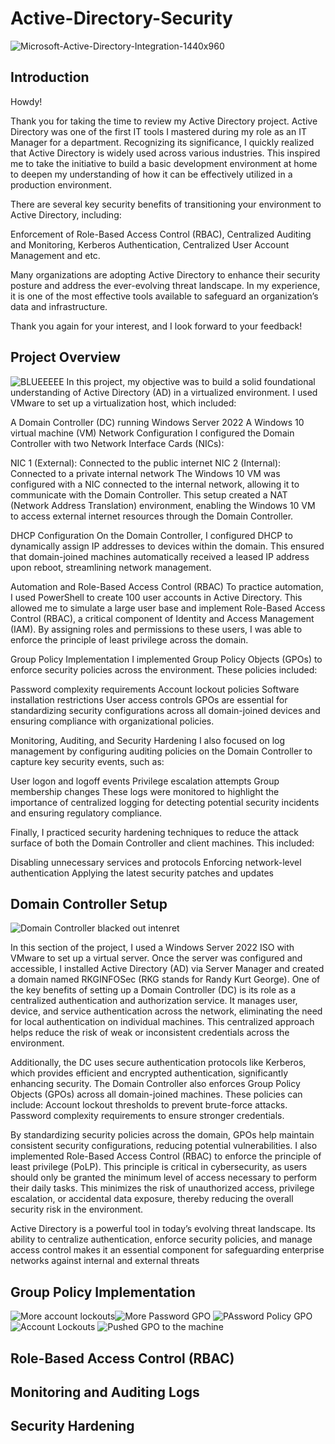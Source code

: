 # Active-Directory-Security

![Microsoft-Active-Directory-Integration-1440x960](https://github.com/user-attachments/assets/d493fd90-1d39-4e22-9d6b-7ec2151273f7)

## Introduction
Howdy!

Thank you for taking the time to review my Active Directory project. Active Directory was one of the first IT tools I mastered during my role as an IT Manager for a department. Recognizing its significance, I quickly realized that Active Directory is widely used across various industries. This inspired me to take the initiative to build a basic development environment at home to deepen my understanding of how it can be effectively utilized in a production environment.

There are several key security benefits of transitioning your environment to Active Directory, including:

Enforcement of Role-Based Access Control (RBAC), Centralized Auditing and Monitoring, Kerberos Authentication, Centralized User Account Management and etc. 

Many organizations are adopting Active Directory to enhance their security posture and address the ever-evolving threat landscape. In my experience, it is one of the most effective tools available to safeguard an organization’s data and infrastructure.

Thank you again for your interest, and I look forward to your feedback!


## Project Overview

![BLUEEEEE](https://github.com/user-attachments/assets/cfa1d79b-d14c-4ec5-bad5-e9aae9b00ae4)
In this project, my objective was to build a solid foundational understanding of Active Directory (AD) in a virtualized environment. I used VMware to set up a virtualization host, which included:

A Domain Controller (DC) running Windows Server 2022
A Windows 10 virtual machine (VM)
Network Configuration
I configured the Domain Controller with two Network Interface Cards (NICs):

NIC 1 (External): Connected to the public internet
NIC 2 (Internal): Connected to a private internal network
The Windows 10 VM was configured with a NIC connected to the internal network, allowing it to communicate with the Domain Controller. This setup created a NAT (Network Address Translation) environment, enabling the Windows 10 VM to access external internet resources through the Domain Controller.

DHCP Configuration
On the Domain Controller, I configured DHCP to dynamically assign IP addresses to devices within the domain. This ensured that domain-joined machines automatically received a leased IP address upon reboot, streamlining network management.

Automation and Role-Based Access Control (RBAC)
To practice automation, I used PowerShell to create 100 user accounts in Active Directory. This allowed me to simulate a large user base and implement Role-Based Access Control (RBAC), a critical component of Identity and Access Management (IAM). By assigning roles and permissions to these users, I was able to enforce the principle of least privilege across the domain.

Group Policy Implementation
I implemented Group Policy Objects (GPOs) to enforce security policies across the environment. These policies included:

Password complexity requirements
Account lockout policies
Software installation restrictions
User access controls
GPOs are essential for standardizing security configurations across all domain-joined devices and ensuring compliance with organizational policies.

Monitoring, Auditing, and Security Hardening
I also focused on log management by configuring auditing policies on the Domain Controller to capture key security events, such as:

User logon and logoff events
Privilege escalation attempts
Group membership changes
These logs were monitored to highlight the importance of centralized logging for detecting potential security incidents and ensuring regulatory compliance.

Finally, I practiced security hardening techniques to reduce the attack surface of both the Domain Controller and client machines. This included:

Disabling unnecessary services and protocols
Enforcing network-level authentication
Applying the latest security patches and updates




##  Domain Controller Setup

![Domain Controller  blacked out intenret ](https://github.com/user-attachments/assets/d6f2be8e-9728-47b2-bd22-22fd44d870d4)

In this section of the project, I used a Windows Server 2022 ISO with VMware to set up a virtual server. Once the server was configured and accessible, I installed Active Directory (AD) via Server Manager and created a domain named RKGINFOSec (RKG stands for Randy Kurt George).
One of the key benefits of setting up a Domain Controller (DC) is its role as a centralized authentication and authorization service. It manages user, device, and service authentication across the network, eliminating the need for local authentication on individual machines. This centralized approach helps reduce the risk of weak or inconsistent credentials across the environment.

Additionally, the DC uses secure authentication protocols like Kerberos, which provides efficient and encrypted authentication, significantly enhancing security. 
The Domain Controller also enforces Group Policy Objects (GPOs) across all domain-joined machines. These policies can include:
Account lockout thresholds to prevent brute-force attacks. Password complexity requirements to ensure stronger credentials.

By standardizing security policies across the domain, GPOs help maintain consistent security configurations, reducing potential vulnerabilities.
I also implemented Role-Based Access Control (RBAC) to enforce the principle of least privilege (PoLP). This principle is critical in cybersecurity, as users should only be granted the minimum level of access necessary to perform their daily tasks. This minimizes the risk of unauthorized access, privilege escalation, or accidental data exposure, thereby reducing the overall security risk in the environment.

Active Directory is a powerful tool in today’s evolving threat landscape. Its ability to centralize authentication, enforce security policies, and manage access control makes it an essential component for safeguarding enterprise networks against internal and external threats

## Group Policy Implementation



![More account lockouts ](https://github.com/user-attachments/assets/b8a6a520-ecc2-42e4-b75b-644aac4f787e)![More Password GPO ](https://github.com/user-attachments/assets/b2bcc5a6-48d8-4d9a-9f60-2496432ee276)
![PAssword Policy GPO ](https://github.com/user-attachments/assets/cc5257a6-a507-4b8e-8a61-88730e195df5)
![Account Lockouts ](https://github.com/user-attachments/assets/c29258a3-296d-47dd-ae1d-2b9509a5f4e8)
![Pushed GPO to the machine ](https://github.com/user-attachments/assets/54cc07d0-20f2-43ce-a690-4b9199088b0c)

##  Role-Based Access Control (RBAC)

##  Monitoring and Auditing Logs

##  Security Hardening
